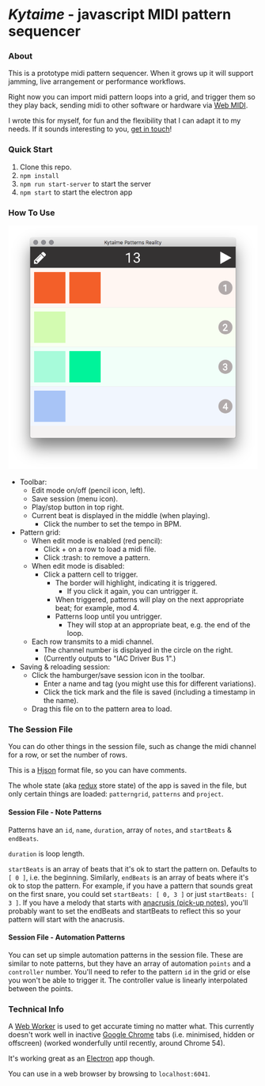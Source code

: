 # *Kytaime* - javascript MIDI pattern sequencer

### About
This is a prototype midi pattern sequencer. When it grows up it will support jamming, live arrangement or performance workflows.

Right now you can import midi pattern loops into a grid, and trigger them so they play back, sending midi to other software or hardware via [Web MIDI](https://webaudio.github.io/web-midi-api/).

I wrote this for myself, for fun and the flexibility that I can adapt it to my needs. If it sounds interesting to you, [get in touch](mailto:kytaime@cartoonbeats.com)! 

### Quick Start
1. Clone this repo.
2. `npm install`
3. `npm run start-server` to start the server
4. `npm start` to start the electron app

### How To Use
![screenshot](doc/kytaime-screenshot.png)

- Toolbar:
  - Edit mode on/off (pencil icon, left).
  - Save session (menu icon).
  - Play/stop button in top right.
  - Current beat is displayed in the middle (when playing).
    - Click the number to set the tempo in BPM.
- Pattern grid:
  - When edit mode is enabled (red pencil):
    - Click + on a row to load a midi file.
    - Click :trash: to remove a pattern.
  - When edit mode is disabled:
    - Click a pattern cell to trigger. 
      - The border will highlight, indicating it is triggered.
        - If you click it again, you can untrigger it.
      - When triggered, patterns will play on the next appropriate beat; for example, mod 4.
      - Patterns loop until you untrigger.
        - They will stop at an appropriate beat, e.g. the end of the loop.
  - Each row transmits to a midi channel.
    - The channel number is displayed in the circle on the right.
    - (Currently outputs to "IAC Driver Bus 1".)
- Saving & reloading session:
  - Click the hamburger/save session icon in the toolbar.
    - Enter a name and tag (you might use this for different variations).
    - Click the tick mark and the file is saved (including a timestamp in the name).
  - Drag this file on to the pattern area to load.

### The Session File

You can do other things in the session file, such as change the midi channel for a row, or set the number of rows.

This is a [Hjson](https://hjson.org) format file, so you can have comments.

The whole state (aka [redux](http://redux.js.org) store state) of the app is saved in the file, but only certain things are loaded: `patterngrid`, `patterns` and `project`.

#### Session File - Note Patterns
Patterns have an `id`, `name`, `duration`, array of `notes`, and `startBeats` & `endBeats`.

`duration` is loop length.

`startBeats` is an array of beats that it's ok to start the pattern on. Defaults to `[ 0 ]`, i.e. the beginning. Similarly, `endBeats` is an array of beats where it's ok to stop the pattern. For example, if you have a pattern that sounds great on the first snare, you could set `startBeats: [ 0, 3 ]` or just `startBeats: [ 3 ]`. If you have a melody that starts with [anacrusis (pick-up notes)](https://en.wikipedia.org/wiki/Anacrusis), you'll probably want to set the endBeats and startBeats to reflect this so your pattern will start with the anacrusis.

#### Session File - Automation Patterns
You can set up simple automation patterns in the session file. These are similar to note patterns, but they have an array of automation `points` and a `controller` number. You'll need to refer to the pattern `id` in the grid or else you won't be able to trigger it. The controller value is linearly interpolated between the points.

### Technical Info
A [Web Worker](https://en.wikipedia.org/wiki/Web_worker) is used to get accurate timing no matter what. This currently doesn't work well in inactive [Google Chrome](http://google.com/chrome) tabs (i.e. minimised, hidden or offscreen) (worked wonderfully until recently, around Chrome 54). 

It's working great as an [Electron](http://electron.atom.io) app though.

You can use in a web browser by browsing to `localhost:6041`.

